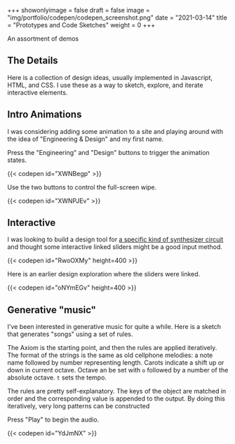 +++
showonlyimage = false
draft = false 
image = "img/portfolio/codepen/codepen_screenshot.png"
date = "2021-03-14"
title = "Prototypes and Code Sketches"
weight = 0
+++

An assortment of demos

<!--more-->


## The Details

Here is a collection of design ideas, usually implemented in Javascript, HTML, and CSS. I use these as a way to sketch, explore, and iterate interactive elements.

## Intro Animations

I was considering adding some animation to a site and playing around with the idea of "Engineering & Design" and my first name.

Press the "Engineering" and "Design" buttons to trigger the animation states.

{{< codepen id="XWNBegp" >}}

Use the two buttons to control the full-screen wipe.

{{< codepen id="XWNPJEv" >}}

## Interactive

I was looking to build a design tool for [a specific kind of synthesizer circuit](http://mickeydelp.com/blog/anatomy-of-a-drum-machine?) and thought some interactive linked sliders might be a good input method.

{{< codepen id="RwoOXMy" height=400 >}}


Here is an earlier design exploration where the sliders were linked.

{{< codepen id="oNYmEGv" height=400 >}}

## Generative "music"

I've been interested in generative music for quite a while. Here is a sketch that generates "songs" using a set of rules.

The Axiom is the starting point, and then the rules are applied iteratively. The format of the strings is the same as old cellphone melodies: a note name followed by number representing length. Carots indicate a shift up or down in current octave. Octave an be set with `o` followed by a number of the absolute octave. `t` sets the tempo.

The rules are pretty self-explanatory. The keys of the object are matched in order and the corresponding value is appended to the output. By doing this iteratively, very long patterns can be constructed

Press "Play" to begin the audio.

{{< codepen id="YdJmNX" >}}


